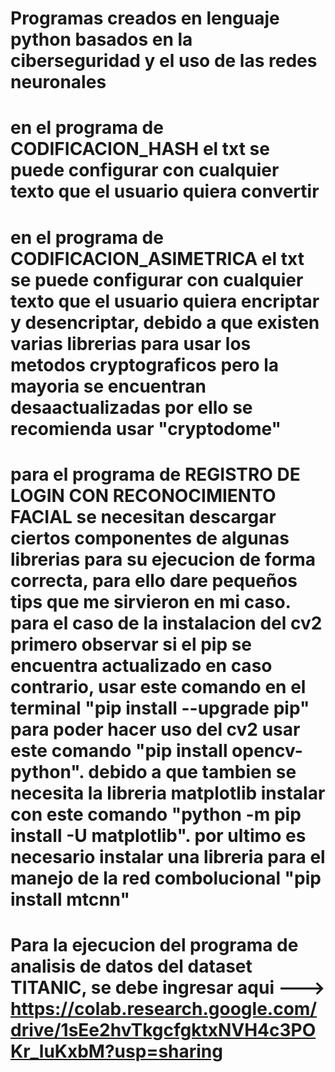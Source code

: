 # Programas creados en lenguaje python basados en la ciberseguridad y el uso de las redes neuronales
# en el programa de CODIFICACION_HASH el txt se puede configurar con cualquier texto que el usuario quiera convertir 
# en el programa de CODIFICACION_ASIMETRICA el txt se puede configurar con cualquier texto que el usuario quiera encriptar y desencriptar, debido a que existen varias librerias para usar los metodos cryptograficos pero la mayoria se encuentran desaactualizadas por ello se recomienda usar "cryptodome"
# para el programa de REGISTRO DE LOGIN CON RECONOCIMIENTO FACIAL  se necesitan descargar ciertos componentes de algunas librerias para su ejecucion de forma correcta, para ello dare pequeños tips que me sirvieron  en mi caso. para el caso de la instalacion del cv2 primero observar si el pip se encuentra actualizado en caso contrario, usar este comando en el terminal "pip install --upgrade pip" para poder hacer uso del cv2 usar este comando "pip install opencv-python". debido a que tambien se necesita la libreria matplotlib instalar con este comando "python -m pip install -U matplotlib". por ultimo es necesario instalar una libreria para el manejo de la red combolucional "pip install mtcnn"
# Para la ejecucion del programa de analisis de datos del dataset TITANIC, se debe ingresar aqui ---> https://colab.research.google.com/drive/1sEe2hvTkgcfgktxNVH4c3POKr_luKxbM?usp=sharing


